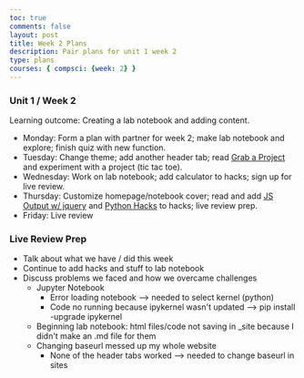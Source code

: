 ```yaml
---
toc: true
comments: false
layout: post
title: Week 2 Plans
description: Pair plans for unit 1 week 2
type: plans
courses: { compsci: {week: 2} }
---
```


### Unit 1 / Week 2
Learning outcome: Creating a lab notebook and adding content.
- Monday: Form a plan with partner for week 2; make lab notebook and explore; finish quiz with new function.
- Tuesday: Change theme; add another header tab; read [Grab a Project](https://nighthawkcoders.github.io/teacher//c1.3/2023/08/30/javascript_grab_IPYNB_2_.html) and experiment with a project (tic tac toe).
- Wednesday: Work on lab notebook; add calculator to hacks; sign up for live review.
- Thursday: Customize homepage/notebook cover; read and add [JS Output w/ jquery](https://nighthawkcoders.github.io/teacher//c3.0/c3.1/c4.1/2023/09/06/javascript-output-jquery_IPYNB_2_.html) and [Python Hacks](https://nighthawkcoders.github.io/teacher//c4.0/2023/08/23/python_tricks_IPYNB_2_.html) to hacks; live review prep.
- Friday: Live review


### Live Review Prep
- Talk about what we have / did this week
- Continue to add hacks and stuff to lab notebook
- Discuss problems we faced and how we overcame challenges
    - Jupyter Notebook
        - Error loading notebook --> needed to select kernel (python)
        - Code no running because ipykernel wasn't updated --> pip install -upgrade ipykernel
    - Beginning lab notebook: html files/code not saving in _site because I didn't make an .md file for them
    - Changing baseurl messed up my whole website
        - None of the header tabs worked --> needed to change baseurl in sites
    

